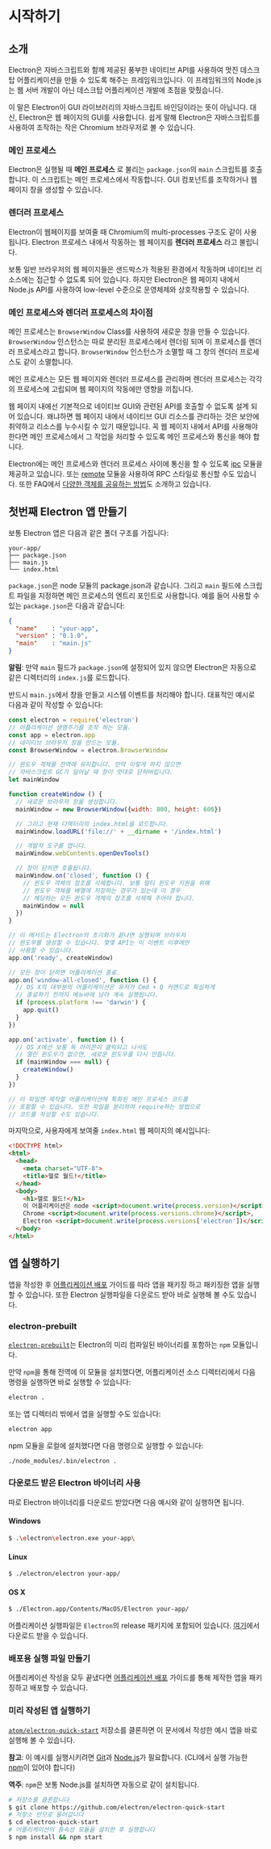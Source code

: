 ﻿# 시작하기

## 소개

Electron은 자바스크립트와 함께 제공된 풍부한 네이티브 API를 사용하여 멋진 데스크탑
어플리케이션을 만들 수 있도록 해주는 프레임워크입니다. 이 프레임워크의 Node.js는 웹
서버 개발이 아닌 데스크탑 어플리케이션 개발에 초점을 맞췄습니다.

이 말은 Electron이 GUI 라이브러리의 자바스크립트 바인딩이라는 뜻이 아닙니다. 대신,
Electron은 웹 페이지의 GUI를 사용합니다. 쉽게 말해 Electron은 자바스크립트를 사용하여
조작하는 작은 Chromium 브라우저로 볼 수 있습니다.

### 메인 프로세스

Electron은 실행될 때 __메인 프로세스__ 로 불리는 `package.json`의 `main` 스크립트를
호출합니다. 이 스크립트는 메인 프로세스에서 작동합니다. GUI 컴포넌트를 조작하거나 웹
페이지 창을 생성할 수 있습니다.

### 렌더러 프로세스

Electron이 웹페이지를 보여줄 때 Chromium의 multi-processes 구조도 같이 사용됩니다.
Electron 프로세스 내에서 작동하는 웹 페이지를 __렌더러 프로세스__ 라고 불립니다.

보통 일반 브라우저의 웹 페이지들은 샌드박스가 적용된 환경에서 작동하며 네이티브
리소스에는 접근할 수 없도록 되어 있습니다. 하지만 Electron은 웹 페이지 내에서 Node.js
API를 사용하여 low-level 수준으로 운영체제와 상호작용할 수 있습니다.

### 메인 프로세스와 렌더러 프로세스의 차이점

메인 프로세스는 `BrowserWindow` Class를 사용하여 새로운 창을 만들 수 있습니다.
`BrowserWindow` 인스턴스는 따로 분리된 프로세스에서 렌더링 되며 이 프로세스를 렌더러
프로세스라고 합니다. `BrowserWindow` 인스턴스가 소멸할 때 그 창의 렌더러 프로세스도
같이 소멸합니다.

메인 프로세스는 모든 웹 페이지와 렌더러 프로세스를 관리하며 렌더러 프로세스는 각각의
프로세스에 고립되며 웹 페이지의 작동에만 영향을 끼칩니다.

웹 페이지 내에선 기본적으로 네이티브 GUI와 관련된 API를 호출할 수 없도록 설계 되어
있습니다. 왜냐하면 웹 페이지 내에서 네이티브 GUI 리소스를 관리하는 것은 보안에 취약하고
리소스를 누수시킬 수 있기 때문입니다. 꼭 웹 페이지 내에서 API를 사용해야 한다면 메인
프로세스에서 그 작업을 처리할 수 있도록 메인 프로세스와 통신을 해야 합니다.

Electron에는 메인 프로세스와 렌더러 프로세스 사이에 통신을 할 수 있도록
[ipc](../api/ipc-renderer.md) 모듈을 제공하고 있습니다.
또는 [remote](../api/remote.md) 모듈을 사용하여 RPC 스타일로 통신할 수도 있습니다.
또한 FAQ에서 [다양한 객체를 공유하는 방법](share-data)도 소개하고 있습니다.

## 첫번째 Electron 앱 만들기

보통 Electron 앱은 다음과 같은 폴더 구조를 가집니다:

```text
your-app/
├── package.json
├── main.js
└── index.html
```

`package.json`은 node 모듈의 package.json과 같습니다. 그리고 `main` 필드에 스크립트
파일을 지정하면 메인 프로세스의 엔트리 포인트로 사용합니다. 예를 들어 사용할 수 있는
`package.json`은 다음과 같습니다:

```json
{
  "name"    : "your-app",
  "version" : "0.1.0",
  "main"    : "main.js"
}
```

__알림__: 만약 `main` 필드가 `package.json`에 설정되어 있지 않으면 Electron은
자동으로 같은 디렉터리의 `index.js`를 로드합니다.

반드시 `main.js`에서 창을 만들고 시스템 이벤트를 처리해야 합니다. 대표적인 예시로
다음과 같이 작성할 수 있습니다:

```javascript
const electron = require('electron')
// 어플리케이션 생명주기를 조작 하는 모듈.
const app = electron.app
// 네이티브 브라우저 창을 만드는 모듈.
const BrowserWindow = electron.BrowserWindow

// 윈도우 객체를 전역에 유지합니다. 만약 이렇게 하지 않으면
// 자바스크립트 GC가 일어날 때 창이 멋대로 닫혀버립니다.
let mainWindow

function createWindow () {
  // 새로운 브라우저 창을 생성합니다.
  mainWindow = new BrowserWindow({width: 800, height: 600})

  // 그리고 현재 디렉터리의 index.html을 로드합니다.
  mainWindow.loadURL('file://' + __dirname + '/index.html')

  // 개발자 도구를 엽니다.
  mainWindow.webContents.openDevTools()

  // 창이 닫히면 호출됩니다.
  mainWindow.on('closed', function () {
    // 윈도우 객체의 참조를 삭제합니다. 보통 멀티 윈도우 지원을 위해
    // 윈도우 객체를 배열에 저장하는 경우가 있는데 이 경우
    // 해당하는 모든 윈도우 객체의 참조를 삭제해 주어야 합니다.
    mainWindow = null
  })
}

// 이 메서드는 Electron의 초기화가 끝나면 실행되며 브라우저
// 윈도우를 생성할 수 있습니다. 몇몇 API는 이 이벤트 이후에만
// 사용할 수 있습니다.
app.on('ready', createWindow)

// 모든 창이 닫히면 어플리케이션 종료.
app.on('window-all-closed', function () {
  // OS X의 대부분의 어플리케이션은 유저가 Cmd + Q 커맨드로 확실하게
  // 종료하기 전까지 메뉴바에 남아 계속 실행됩니다.
  if (process.platform !== 'darwin') {
    app.quit()
  }
})

app.on('activate', function () {
  // OS X에선 보통 독 아이콘이 클릭되고 나서도
  // 열린 윈도우가 없으면, 새로운 윈도우를 다시 만듭니다.
  if (mainWindow === null) {
    createWindow()
  }
})

// 이 파일엔 제작할 어플리케이션에 특화된 메인 프로세스 코드를
// 포함할 수 있습니다. 또한 파일을 분리하여 require하는 방법으로
// 코드를 작성할 수도 있습니다.

```

마지막으로, 사용자에게 보여줄 `index.html` 웹 페이지의 예시입니다:

```html
<!DOCTYPE html>
<html>
  <head>
    <meta charset="UTF-8">
    <title>헬로 월드!</title>
  </head>
  <body>
    <h1>헬로 월드!</h1>
    이 어플리케이션은 node <script>document.write(process.version)</script>,
    Chrome <script>document.write(process.versions.chrome)</script>,
    Electron <script>document.write(process.versions['electron'])</script>을 사용합니다.
  </body>
</html>
```

## 앱 실행하기

앱을 작성한 후 [어플리케이션 배포](application-distribution.md) 가이드를 따라 앱을
패키징 하고 패키징한 앱을 실행할 수 있습니다. 또한 Electron 실행파일을 다운로드 받아
바로 실행해 볼 수도 있습니다.

### electron-prebuilt

[`electron-prebuilt`](https://github.com/electron-userland/electron-prebuilt)는
Electron의 미리 컴파일된 바이너리를 포함하는 `npm` 모듈입니다.

만약 `npm`을 통해 전역에 이 모듈을 설치했다면, 어플리케이션 소스 디렉터리에서 다음
명령을 실행하면 바로 실행할 수 있습니다:

```bash
electron .
```

또는 앱 디렉터리 밖에서 앱을 실행할 수도 있습니다:

```bash
electron app
```

npm 모듈을 로컬에 설치했다면 다음 명령으로 실행할 수 있습니다:

```bash
./node_modules/.bin/electron .
```

### 다운로드 받은 Electron 바이너리 사용

따로 Electron 바이너리를 다운로드 받았다면 다음 예시와 같이 실행하면 됩니다.

#### Windows

```bash
$ .\electron\electron.exe your-app\
```

#### Linux

```bash
$ ./electron/electron your-app/
```

#### OS X

```bash
$ ./Electron.app/Contents/MacOS/Electron your-app/
```

어플리케이션 실행파일은 `Electron`의 release 패키지에 포함되어 있습니다.
[여기](https://github.com/electron/electron/releases)에서 다운로드 받을 수 있습니다.

### 배포용 실행 파일 만들기

어플리케이션 작성을 모두 끝냈다면 [어플리케이션 배포](application-distribution.md)
가이드를 통해 제작한 앱을 패키징하고 배포할 수 있습니다.

### 미리 작성된 앱 실행하기

[`atom/electron-quick-start`](https://github.com/electron/electron-quick-start)
저장소를 클론하면 이 문서에서 작성한 예시 앱을 바로 실행해 볼 수 있습니다.

**참고**: 이 예시를 실행시키려면 [Git](https://git-scm.com)과
[Node.js](https://nodejs.org/en/download/)가 필요합니다. (CLI에서 실행 가능한
  [npm](https://npmjs.org)이 있어야 합니다)

**역주**: `npm`은 보통 Node.js를 설치하면 자동으로 같이 설치됩니다.

```bash
# 저장소를 클론합니다
$ git clone https://github.com/electron/electron-quick-start
# 저장소 안으로 들어갑니다
$ cd electron-quick-start
# 어플리케이션의 종속성 모듈을 설치한 후 실행합니다
$ npm install && npm start
```

[share-data]: ../faq/electron-faq.md#어떻게-웹-페이지-간에-데이터를-공유할-수-있나요
